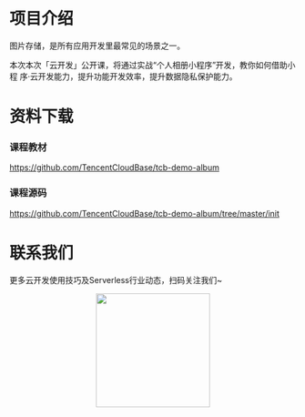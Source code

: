 # 项目介绍
图片存储，是所有应用开发里最常见的场景之一。

本次本次「云开发」公开课，将通过实战“个人相册小程序”开发，教你如何借助小程
序·云开发能力，提升功能开发效率，提升数据隐私保护能力。

# 资料下载
### 课程教材

https://github.com/TencentCloudBase/tcb-demo-album

### 课程源码

https://github.com/TencentCloudBase/tcb-demo-album/tree/master/init

# 联系我们
更多云开发使用技巧及Serverless行业动态，扫码关注我们~
<p align="center">
    <img src="https://puui.qpic.cn/vupload/0/20190603_1559545575934_lettsbvkvdn.jpeg/0" width="200px">
</p>
